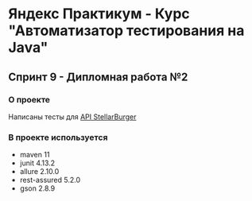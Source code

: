# Яндекс Практикум - Курс "Автоматизатор тестирования на Java"
## Спринт 9 - Дипломная работа №2

### О проекте
Написаны тесты для [API StellarBurger](https://stellarburgers.nomoreparties.site/)

### В проекте используется
* maven 11
* junit 4.13.2
* allure 2.10.0
* rest-assured 5.2.0
* gson 2.8.9
